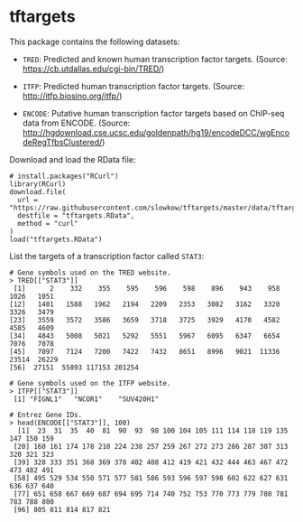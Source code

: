 # tftargets

This package contains the following datasets:

* `TRED`: Predicted and known human transcription factor targets. (Source:
  https://cb.utdallas.edu/cgi-bin/TRED/)

* `ITFP`: Predicted human transcription factor targets. (Source:
  http://itfp.biosino.org/itfp/)

* `ENCODE`: Putative human transcription factor targets based on ChIP-seq data
  from ENCODE. (Source:
  http://hgdownload.cse.ucsc.edu/goldenpath/hg19/encodeDCC/wgEncodeRegTfbsClustered/)

Download and load the RData file:

```{r}
# install.packages("RCurl")
library(RCurl)
download.file(
  url = "https://raw.githubusercontent.com/slowkow/tftargets/master/data/tftargets.RData",
  destfile = "tftargets.RData",
  method = "curl"
)
load("tftargets.RData")
```

List the targets of a transcription factor called `STAT3`:

```{r}
# Gene symbols used on the TRED website.
> TRED[["STAT3"]]
 [1]      2    332    355    595    596    598    896    943    958   1026   1051
[12]   1401   1588   1962   2194   2209   2353   3082   3162   3320   3326   3479
[23]   3559   3572   3586   3659   3718   3725   3929   4170   4582   4585   4609
[34]   4843   5008   5021   5292   5551   5967   6095   6347   6654   7076   7078
[45]   7097   7124   7200   7422   7432   8651   8996   9021  11336  23514  26229
[56]  27151  55893 117153 201254

# Gene symbols used on the ITFP website.
> ITFP[["STAT3"]]
 [1] "FIGNL1"   "NCOR1"    "SUV420H1"

# Entrez Gene IDs.
> head(ENCODE[["STAT3"]], 100)
  [1]  23  31  35  40  81  90  93  98 100 104 105 111 114 118 119 135 147 150 159
 [20] 160 161 174 178 210 224 238 257 259 267 272 273 286 287 307 313 320 321 323
 [39] 328 333 351 368 369 378 402 408 412 419 421 432 444 463 467 472 473 482 491
 [58] 495 529 534 550 571 577 581 586 593 596 597 598 602 622 627 631 636 637 640
 [77] 651 658 667 669 687 694 695 714 740 752 753 770 773 779 780 781 783 788 800
 [96] 805 811 814 817 821
```
